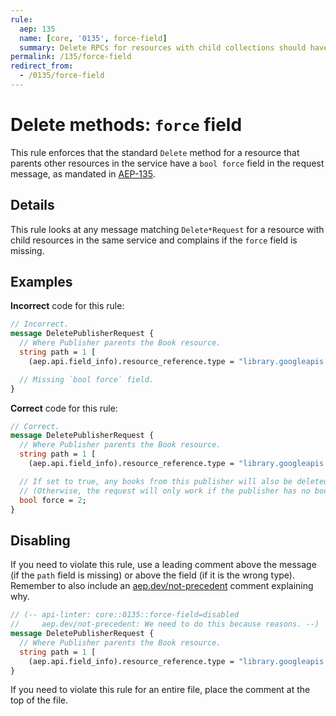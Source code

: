 ```yaml
---
rule:
  aep: 135
  name: [core, '0135', force-field]
  summary: Delete RPCs for resources with child collections should have a `force` field in the request.
permalink: /135/force-field
redirect_from:
  - /0135/force-field
---
```


# Delete methods: `force` field

This rule enforces that the standard `Delete` method for a resource that parents
other resources in the service have a `bool force` field in the request message,
as mandated in [AEP-135][].

## Details

This rule looks at any message matching `Delete*Request` for a resource with
child resources in the same service and complains if the `force` field is
missing.

## Examples

**Incorrect** code for this rule:

```proto
// Incorrect.
message DeletePublisherRequest {
  // Where Publisher parents the Book resource.
  string path = 1 [
    (aep.api.field_info).resource_reference.type = "library.googleapis.com/Publisher"]; 

  // Missing `bool force` field.
}
```

**Correct** code for this rule:

```proto
// Correct.
message DeletePublisherRequest {
  // Where Publisher parents the Book resource.
  string path = 1 [
    (aep.api.field_info).resource_reference.type = "library.googleapis.com/Publisher"]; 

  // If set to true, any books from this publisher will also be deleted.
  // (Otherwise, the request will only work if the publisher has no books.)
  bool force = 2;
}
```

## Disabling

If you need to violate this rule, use a leading comment above the message (if
the `path` field is missing) or above the field (if it is the wrong type).
Remember to also include an [aep.dev/not-precedent][] comment explaining why.

```proto
// (-- api-linter: core::0135::force-field=disabled
//     aep.dev/not-precedent: We need to do this because reasons. --)
message DeletePublisherRequest {
  // Where Publisher parents the Book resource.
  string path = 1 [
    (aep.api.field_info).resource_reference.type = "library.googleapis.com/Publisher"]; 
}
```

If you need to violate this rule for an entire file, place the comment at the
top of the file.

[aep-135]: https://aep.dev/135#cascading-delete
[aep.dev/not-precedent]: https://aep.dev/not-precedent
